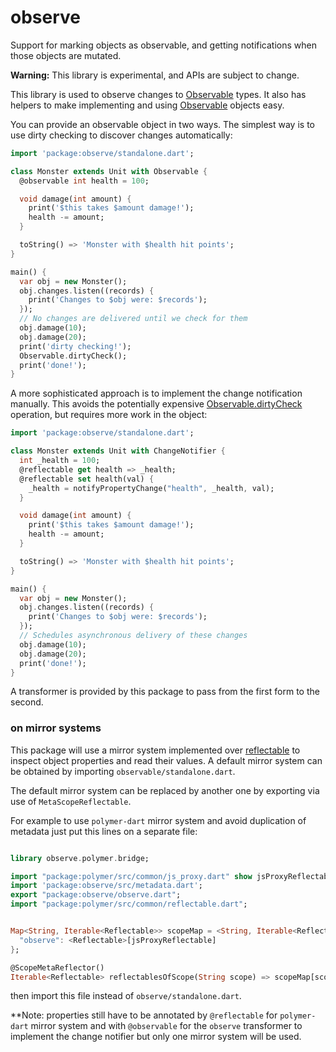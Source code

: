 # observe

Support for marking objects as observable, and getting notifications when those
objects are mutated.

**Warning:** This library is experimental, and APIs are subject to change.

This library is used to observe changes to [Observable][] types. It also
has helpers to make implementing and using [Observable][] objects easy.

You can provide an observable object in two ways. The simplest way is to
use dirty checking to discover changes automatically:

```dart
import 'package:observe/standalone.dart';

class Monster extends Unit with Observable {
  @observable int health = 100;

  void damage(int amount) {
    print('$this takes $amount damage!');
    health -= amount;
  }

  toString() => 'Monster with $health hit points';
}

main() {
  var obj = new Monster();
  obj.changes.listen((records) {
    print('Changes to $obj were: $records');
  });
  // No changes are delivered until we check for them
  obj.damage(10);
  obj.damage(20);
  print('dirty checking!');
  Observable.dirtyCheck();
  print('done!');
}
```

A more sophisticated approach is to implement the change notification
manually. This avoids the potentially expensive [Observable.dirtyCheck][]
operation, but requires more work in the object:

```dart
import 'package:observe/standalone.dart';

class Monster extends Unit with ChangeNotifier {
  int _health = 100;
  @reflectable get health => _health;
  @reflectable set health(val) {
    _health = notifyPropertyChange("health", _health, val);
  }

  void damage(int amount) {
    print('$this takes $amount damage!');
    health -= amount;
  }

  toString() => 'Monster with $health hit points';
}

main() {
  var obj = new Monster();
  obj.changes.listen((records) {
    print('Changes to $obj were: $records');
  });
  // Schedules asynchronous delivery of these changes
  obj.damage(10);
  obj.damage(20);
  print('done!');
}
```

A transformer is provided by this package to pass from the first form to the second.

### on mirror systems

This package will use a mirror system implemented over [reflectable] to inspect object properties and read their values. 
A default mirror system can be obtained by importing `observable/standalone.dart`.

The default mirror system can be replaced by another one by exporting via use of `MetaScopeReflectable`.

For example to use `polymer-dart` mirror system and avoid duplication of metadata just put this lines on a separate file:
 ```dart

 library observe.polymer.bridge;
 
 import "package:polymer/src/common/js_proxy.dart" show jsProxyReflectable;
 import 'package:observe/src/metadata.dart';
 export "package:observe/observe.dart";
 import "package:polymer/src/common/reflectable.dart";
 
 
 Map<String, Iterable<Reflectable>> scopeMap = <String, Iterable<Reflectable>>{
   "observe": <Reflectable>[jsProxyReflectable]
 };
 
 @ScopeMetaReflector()
 Iterable<Reflectable> reflectablesOfScope(String scope) => scopeMap[scope];

 
 ```
then import this file instead of `observe/standalone.dart`.

**Note: properties still have to be annotated by `@reflectable` for `polymer-dart` mirror system and with `@observable` for the `observe` transformer
to implement the change notifier but only one mirror system will be used.

[Observable]: http://www.dartdocs.org/documentation/observe/latest/index.html#observe/observe.Observable
[Observable.dirtyCheck]: http://www.dartdocs.org/documentation/observe/latest/index.html#observe/observe.Observable@id_dirtyCheck
[reflectable]: http://github.com/dart-lang/reflectable